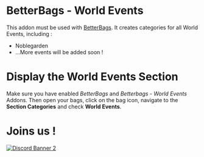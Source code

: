 # BetterBags - World Events
This addon must be used with [BetterBags](https://www.curseforge.com/wow/addons/better-bags). It creates categories for all World Events, including :

- Noblegarden
- ...More events will be added soon !

# Display the World Events Section
Make sure you have enabled *BetterBags* and *Betterbags - World Events* Addons. Then open your bags, click on the bag icon, navigate to the **Section Categories** and check **World Events**.

# Joins us !
[![Discord Banner 2](https://discordapp.com/api/guilds/1063213796845428876/widget.png?style=banner2)](https://discord.gg/a6DQuK8hV7)
